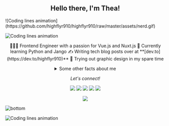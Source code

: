 <h2 align='center'> Hello there, I'm Thea!</h2> ![Coding lines animation](https://github.com/highflyr910/highflyr910/raw/master/assets/nerd.gif)

![Coding lines animation](https://github.com/highflyr910/highflyr910/raw/master/assets/clouds.gif)
<p align="center">
   👩🏻‍💻 Frontend Engineer with a passion for Vue.js and Nuxt.js
   🌱 Currently learning Python and Jango
   ✍️ Writing tech blog posts over at **[dev.to](https://dev.to/highflyr910)**
   🎨 Trying out graphic design in my spare time
</p>

<details align='center'>
  <summary>Some other facts about me</summary>
  <br>
  🎮 Taking pictures in **[VR](https://vrphotography.netlify.app/)**.
  🎶 Listening to smooth jazz while coding
  🧘 Practicing yoga and qigong to avoid burnout 

   ![My github stats](https://github-readme-stats.vercel.app/api?username=highflyer910&show_icons=true)
</details>

<p align="center">
  <i>Let's connect!</i>

<p align="center">
    <a href="https://twitter.com/highflyer910" alt="Twitter"><img src="https://github.com/highflyr910/highflyr910/raw/master/assets/twitter.svg"></a>
    <a href="mailto: mushambadzeteona@gmail.com" alt="Contact me"><img src="https://github.com/highflyr910/highflyr910/raw/master/assets/mail.svg"></a>
    <a href="https://codepen.io/HighFlyer/" alt="Codepen"><img src="https://github.com/highflyr910/highflyr910/raw/master/assets/codepen.svg"></a>
    <a href="https://www.behance.net/highflyer910" alt="Behance"><img src="https://github.com/highflyr910/highflyr910/raw/master/assets/behance.svg"></a>
    <a href="https://highflyer910.github.io/" alt="My site"><img src="https://github.com/highflyr910/highflyr910/raw/master/assets/external-link.svg"></a>
  </p>

  <p align="center">
    <img align="center" src="https://visitor-badge.glitch.me/badge?page_id=highflyer910.visitor-badge">
  </p>
</p>

<img src="https://raw.githubusercontent.com/jayehernandez/jayehernandez/dcd7447c179f5a1131590b6ccba2223e879ab655/readme/bottom.svg" alt="bottom">

![Coding lines animation](https://github.com/highflyr910/highflyr910/raw/master/assets/cat.gif)




